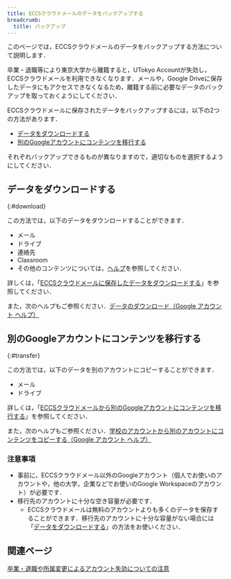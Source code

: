 ```yaml
---
title: ECCSクラウドメールのデータをバックアップする
breadcrumb:
  title: バックアップ
---
```


このページでは，ECCSクラウドメールのデータをバックアップする方法について説明します．

卒業・退職等により東京大学から離籍すると，UTokyo Accountが失効し，ECCSクラウドメールを利用できなくなります．メールや，Google Driveに保存したデータにもアクセスできなくなるため，離籍する前に必要なデータのバックアップを取っておくようにしてください．

ECCSクラウドメールに保存されたデータをバックアップするには，以下の2つの方法があります．

* [データをダウンロードする](#download)
* [別のGoogleアカウントにコンテンツを移行する](#transfer)

それぞれバックアップできるものが異なりますので，適切なものを選択するようにしてください．

## データをダウンロードする
{:#download}

この方法では，以下のデータをダウンロードすることができます．

* メール
* ドライブ
* 連絡先
* Classroom
* その他のコンテンツについては，[ヘルプ](https://support.google.com/accounts/answer/3024190)を参照してください．

詳しくは，「[ECCSクラウドメールに保存したデータをダウンロードする](download/)」を参照してください．

また，次のヘルプもご参照ください．[データのダウンロード（Google アカウント ヘルプ）](https://support.google.com/accounts/answer/3024190)

## 別のGoogleアカウントにコンテンツを移行する
{:#transfer}

この方法では，以下のデータを別のアカウントにコピーすることができます．

* メール
* ドライブ

詳しくは，「[ECCSクラウドメールから別のGoogleアカウントにコンテンツを移行する](transfer/)」を参照してください．

また，次のヘルプもご参照ください．[学校のアカウントから別のアカウントにコンテンツをコピーする（Google アカウント ヘルプ）](https://support.google.com/accounts/answer/6386856)

### 注意事項

* 事前に，ECCSクラウドメール以外のGoogleアカウント（個人でお使いのアカウントや，他の大学，企業などでお使いのGoogle Workspaceのアカウント）が必要です．
* 移行先のアカウントに十分な空き容量が必要です．
  * ECCSクラウドメールは無料のアカウントよりも多くのデータを保存することができます．移行先のアカウントに十分な容量がない場合には「[データをダウンロードする](#download)」の方法をお使いください．

## 関連ページ

[卒業・退職や所属変更によるアカウント失効についての注意](/systems/leave/)
